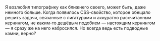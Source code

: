 Я возлюбил типографику как ближнего своего, может быть, даже немного
больше. Когда появилось CSS-свойство, которое обещало решить задачи, 
связанные с лигатурами и аккуратно рассчитанным кернингом, 
не каким-то дешёвым подобием — настоящим кернингом — я сразу же на него 
набросился. Но всегда ведь есть подводные камни, верно?
